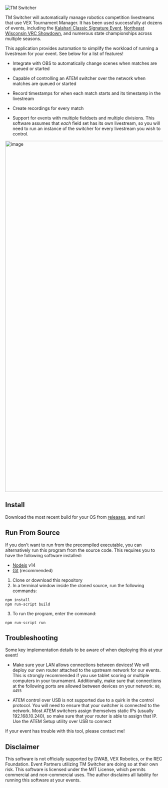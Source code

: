 ![TM Switcher](https://user-images.githubusercontent.com/8839926/194345784-558c3ab7-8e0b-4d5d-a789-0ef14376bb56.png)

TM Switcher will automatically manage robotics competition livestreams that use VEX Tournament Manager. It has been used successfully at dozens of events, including the [Kalahari Classic Signature Event](https://www.youtube.com/watch?v=Z_GiBfU6cU8), [Northeast Wisconsin VRC Showdown](https://www.youtube.com/watch?v=p9lWt9ZrTQw), and numerous state championships across multiple seasons.

This application provides automation to simplify the workload of running a livestream for your event. See below for a list of features!

- Integrate with OBS to automatically change scenes when matches are queued or started

- Capable of controlling an ATEM switcher over the network when matches are queued or started

- Record timestamps for when each match starts and its timestamp in the livestream

- Create recordings for every match

- Support for events with multiple fieldsets and multiple divisions. This software assumes that *each* field set has its own livestream, so you will need to run an instance of the switcher for every livestream you wish to control.

<img width="1124" alt="image" src="https://github.com/MayorMonty/tm-obs-switcher/assets/8839926/217ed739-fefb-4aa6-b24f-ace06457a8c7">

## Install

Download the most recent build for your OS from [releases](https://github.com/MayorMonty/tm-obs-switcher/releases/), and run!  

## Run From Source

If you don't want to run from the precompiled executable, you can alternatively
run this program from the source code. This requires you to have the following
software installed:

- [Nodejs](https://nodejs.org) v14
- [Git](https://git-scm.com) (recommended)

1. Clone or download this repository
2. In a terminal window inside the cloned source, run the following commands:

```
npm install
npm run-script build
```

3. To run the program, enter the command:

```
npm run-script run
```


## Troubleshooting

Some key implementation details to be aware of when deploying this at your event!

- Make sure your LAN allows connections between devices! We will deploy our own router attached to the upstream network for our events. This is strongly recommended if you use tablet scoring or multiple computers in your tournament. Additionally, make sure that connections at the following ports are allowed between devices on your network: `80`, `4455`

- ATEM control over USB is not supported due to a quirk in the control protocol. You will need to ensure that your switcher is connected to the network. Most ATEM switchers assign themselves static IPs (usually 192.168.10.240), so make sure that your router is able to assign that IP. Use the ATEM Setup utility over USB to connect 

If your event has trouble with this tool, please contact me!

## Disclaimer

This software is not officially supported by DWAB, VEX Robotics, or the REC Foundation. Event Partners utilizing TM Switcher are doing so at their own risk. This software is licensed under the MIT License, which permits commercial and non-commercial uses. The author disclaims all liability for running this software at your events.
